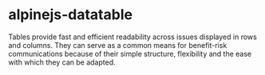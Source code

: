 # alpinejs-datatable
Tables provide fast and efficient readability across issues displayed in rows and columns. They can serve as a common means for benefit-risk communications because of their simple structure, flexibility and the ease with which they can be adapted.
